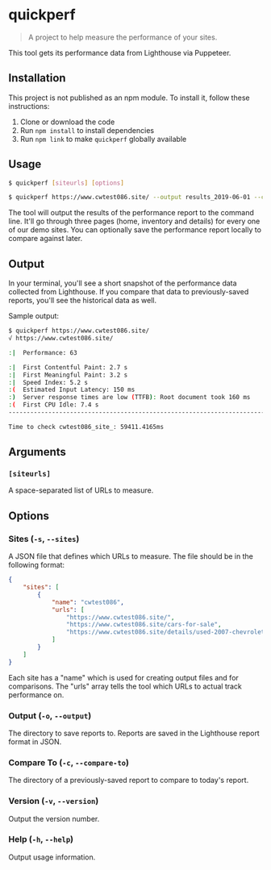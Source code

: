 # quickperf

  > A project to help measure the performance of your sites.

This tool gets its performance data from Lighthouse via Puppeteer.


## Installation

This project is not published as an npm module. To install it, follow these instructions:

  1. Clone or download the code
  1. Run `npm install` to install dependencies
  1. Run `npm link` to make `quickperf` globally available


## Usage

```sh
$ quickperf [siteurls] [options]

$ quickperf https://www.cwtest086.site/ --output results_2019-06-01 --compare-to results_2019-05-30
```

The tool will output the results of the performance report to the command line. It'll go through three pages (home, inventory and details) for every one of our demo sites. You can optionally save the performance report locally to compare against later.


## Output

In your terminal, you'll see a short snapshot of the performance data collected from Lighthouse. If you compare that data to previously-saved reports, you'll see the historical data as well.

Sample output:

```sh
$ quickperf https://www.cwtest086.site/
√ https://www.cwtest086.site/

:|  Performance: 63

:|  First Contentful Paint: 2.7 s
:|  First Meaningful Paint: 3.2 s
:|  Speed Index: 5.2 s
:(  Estimated Input Latency: 150 ms
:)  Server response times are low (TTFB): Root document took 160 ms
:(  First CPU Idle: 7.4 s
--------------------------------------------------------------------------------

Time to check cwtest086_site_: 59411.4165ms
```


## Arguments

### `[siteurls]`

A space-separated list of URLs to measure.


## Options

### Sites (`-s`, `--sites`)

A JSON file that defines which URLs to measure. The file should be in the following format:

```json
{
    "sites": [
        {
            "name": "cwtest086",
            "urls": [
                "https://www.cwtest086.site/",
                "https://www.cwtest086.site/cars-for-sale",
                "https://www.cwtest086.site/details/used-2007-chevrolet-colorado/47659032"
            ]
        }
    ]
}
```

Each site has a "name" which is used for creating output files and for comparisons. The "urls" array tells the tool which URLs to actual track performance on.

### Output (`-o`, `--output`)

The directory to save reports to. Reports are saved in the Lighthouse report format in JSON.

### Compare To (`-c`, `--compare-to`)

The directory of a previously-saved report to compare to today's report.

### Version (`-v`, `--version`)

Output the version number.

### Help (`-h`, `--help`)

Output usage information.
